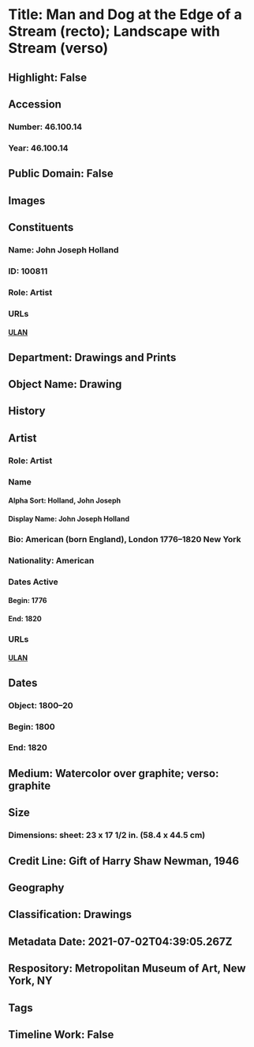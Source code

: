 # Title: Man and Dog at the Edge of a Stream (recto); Landscape with Stream (verso)
## Highlight: False
## Accession
### Number: 46.100.14
### Year: 46.100.14
## Public Domain: False
## Images
## Constituents
### Name: John Joseph Holland
### ID: 100811
### Role: Artist
### URLs
#### [ULAN](http://vocab.getty.edu/page/ulan/500014261)
## Department: Drawings and Prints
## Object Name: Drawing
## History
## Artist
### Role: Artist
### Name
#### Alpha Sort: Holland, John Joseph
#### Display Name: John Joseph Holland
### Bio: American (born England), London 1776–1820 New York
### Nationality: American
### Dates Active
#### Begin: 1776
#### End: 1820
### URLs
#### [ULAN](http://vocab.getty.edu/page/ulan/500014261)
## Dates
### Object: 1800–20
### Begin: 1800
### End: 1820
## Medium: Watercolor over graphite; verso: graphite
## Size
### Dimensions: sheet: 23 x 17 1/2 in. (58.4 x 44.5 cm)
## Credit Line: Gift of Harry Shaw Newman, 1946
## Geography
## Classification: Drawings
## Metadata Date: 2021-07-02T04:39:05.267Z
## Respository: Metropolitan Museum of Art, New York, NY
## Tags
## Timeline Work: False